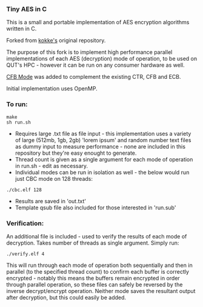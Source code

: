 ### Tiny AES in C

This is a small and portable implementation of AES encryption algorithms written in C.

Forked from [kokke's](https://github.com/kokke/tiny-AES-c) original repository.

The purpose of this fork is to implement high performance parallel implementations of each AES (decryption) mode of operation, to be used on QUT's HPC - however it can be run on any consumer hardware as well.

[CFB Mode](https://en.wikipedia.org/wiki/Block_cipher_mode_of_operation#Cipher_feedback_(CFB)) was added to complement the existing CTR, CFB and ECB.

Initial implementation uses OpenMP.

### To run:
```
make
sh run.sh
```

* Requires large .txt file as file input - this implementation uses a variety of large (512mb, 1gb, 2gb) 'lorem ipsum' and random number text files as dummy input to measure performance - none are included in this repository but they're easy enought to generate.
* Thread count is given as a single argument for each mode of operation in run.sh - edit as necessary. 
* Individual modes can be run in isolation as well - the below would run just CBC mode on 128 threads:
```
./cbc.elf 128
```
* Results are saved in 'out.txt'
* Template qsub file also included for those interested in 'run.sub'

### Verification:
An additional file is included - used to verify the results of each mode of decryption. Takes number of threads as single argument. Simply run:
```
./verify.elf 4
```
This will run through each mode of operation both sequentially and then in parallel (to the specified thread count) to confirm each buffer is correctly encrypted - notably this means the buffers remain encrypted in order through parallel operation, so these files can safely be reversed by the inverse decrypt/encrypt operation. Neither mode saves the resultant output after decryption, but this could easily be added.